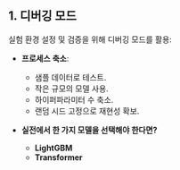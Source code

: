 ## 1. 디버깅 모드

실험 환경 설정 및 검증을 위해 디버깅 모드를 활용:

- **프로세스 축소**:
    - 샘플 데이터로 테스트.
    - 작은 규모의 모델 사용.
    - 하이퍼파라미터 수 축소.
    - 랜덤 시드 고정으로 재현성 확보.

- **실전에서 한 가지 모델을 선택해야 한다면?**
    - **LightGBM**
    - **Transformer**